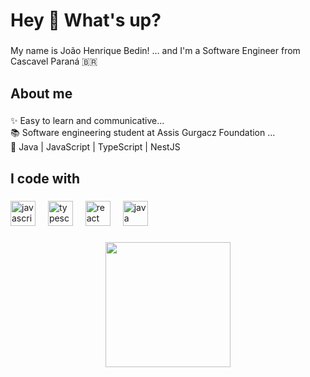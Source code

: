 <h1 align="left">Hey 👋 What's up?</h1>

###

<p align="left">My name is João Henrique Bedin! ... and I'm a Software Engineer from Cascavel Paraná 🇧🇷</p>

###

<h2 align="left">About me</h2>

###

<p align="left">✨  Easy to learn and communicative...<br>📚 Software engineering student at Assis Gurgacz Foundation ...<br>🎯 Java | JavaScript | TypeScript | NestJS</p>

###

<h2 align="left">I code with</h2>

###

<div align="left">
  <img src="https://cdn.jsdelivr.net/gh/devicons/devicon/icons/javascript/javascript-original.svg" height="40" alt="javascript logo"  />
  <img width="12" />
  <img src="https://cdn.jsdelivr.net/gh/devicons/devicon/icons/typescript/typescript-original.svg" height="40" alt="typescript logo"  />
  <img width="12" />
  <img src="https://cdn.jsdelivr.net/gh/devicons/devicon/icons/react/react-original.svg" height="40" alt="react logo"  />
  <img width="12" />
  <img src="https://cdn.jsdelivr.net/gh/devicons/devicon/icons/java/java-original.svg" height="40" alt="java logo"  />
</div>

###

<div align="center">
  <img height="200" src="https://media1.tenor.com/m/tg_7kkj0tugAAAAd/vinland-saga.gif"  />
</div>

###
